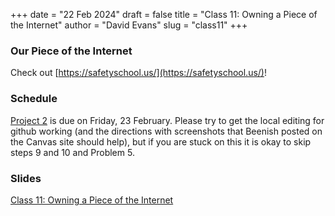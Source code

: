 +++
date = "22 Feb 2024"
draft = false
title = "Class 11: Owning a Piece of the Internet"
author = "David Evans"
slug = "class11"
+++

### Our Piece of the Internet

Check out [https://safetyschool.us/](https://safetyschool.us/)!

### Schedule

[Project 2](/project2) is due on Friday, 23 February. Please try to get the local editing for github working (and the directions with screenshots that Beenish posted on the Canvas site should help), but if you are stuck on this it is okay to skip steps 9 and 10 and Problem 5. 

### Slides

[Class 11: Owning a Piece of the Internet](https://www.dropbox.com/scl/fi/4vtg9ndfgs2emphtwk2da/cs1010-class11.pdf?rlkey=1rnd41jltgjjho92qs98x9njh&dl=0)

